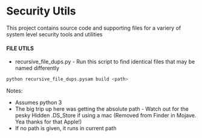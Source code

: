 # Security Utils

This project contains source code and supporting files for a variery of system level security tools and utilities

#### FILE UTILS

- recursive_file_dups.py - Run this script to find identical files that may be named differently
```bash
python recursive_file_dups.pysam build <path>
```
Notes:
 - Assumes python 3
 - The big trip up here was getting the absolute path - Watch out for the pesky Hidden .DS_Store if using a mac (Removed from Finder in Mojave.  Yea thanks for that Apple!)
 - If no path is given, it runs in current path
 
 